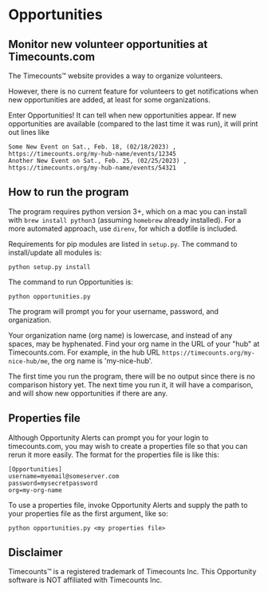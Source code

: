 # Opportunities
## Monitor new volunteer opportunities at Timecounts.com 

The Timecounts™ website provides a way to organize volunteers.

However, there is no current feature for volunteers to get notifications when new opportunities are added, at least for some organizations.

Enter Opportunities! It can tell when new opportunities appear. If new opportunities are available (compared to the last time it was run), it will print out lines like

```
Some New Event on Sat., Feb. 18, (02/18/2023) , https://timecounts.org/my-hub-name/events/12345
Another New Event on Sat., Feb. 25, (02/25/2023) , https://timecounts.org/my-hub-name/events/54321
```

## How to run the program

The program requires python version 3+, which on a mac you can install with `brew install python3` (assuming `homebrew` already installed). For a more automated approach, use `direnv`, for which a dotfile is included.

Requirements for pip modules are listed in `setup.py`. The command to install/update all modules is:

`python setup.py install`

The command to run Opportunities is:

`python opportunities.py`

The program will prompt you for your username, password, and organization.  

Your organization name (org name) is lowercase, and instead of any spaces, may be hyphenated. Find your org name in the URL of your "hub" at Timecounts.com. For example, in the hub URL `https://timecounts.org/my-nice-hub/me`, the org name is 'my-nice-hub'.

The first time you run the program, there will be no output since there is no comparison history yet. The next time you run it, it will have a comparison, and will show new opportunities if there are any.

## Properties file

Although Opportunity Alerts can prompt you for your login to timecounts.com, you may wish to create a properties 
file so that you can rerun it more easily. The format for the properties file is like this:

```properties
[Opportunities]
username=myemail@someserver.com
password=mysecretpassword
org=my-org-name
```

To use a properties file, invoke Opportunity Alerts and supply the path to your properties file as the first argument, like so: 

`python opportunities.py <my properties file>`

## Disclaimer

Timecounts™ is a registered trademark of Timecounts Inc.
This Opportunity software is NOT affiliated with Timecounts Inc.
